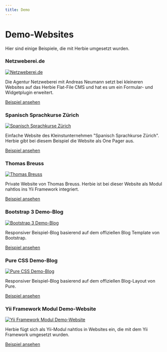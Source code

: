 ```yaml
---
title: Demo
---
```


# Demo-Websites

Hier sind einige Beispiele, die mit Herbie umgesetzt wurden.

<div class="demo first">
    <h3>Netzweberei.de</h3>
    <p><a href="http://www.netzweberei.de" target="_blank"><img class="pure-img" src="{{ 'netzweberei.png'|imagine('t560x560') }}" alt="Netzweberei.de" /></a></p>
    <p>Die Agentur Netzweberei mit Andreas Neumann setzt bei kleineren Websites auf das Herbie Flat-File CMS und hat es um ein Formular- und Widgetplugin erweitert.</p>
    <p><a class="pure-button" href="http://www.netzweberei.de" target="_blank">Beispiel ansehen</a></p>
</div>

<div class="demo first">
    <h3>Spanisch Sprachkurse Zürich</h3>
    <p><a href="http://spanisch-sprachkurse-zuerich.ch" target="_blank"><img class="pure-img" src="{{ 'spanisch-sprachkurse-zuerich.ch.png'|imagine('t560x560') }}" alt="Spanisch Sprachkurse Zürich" /></a></p>
    <p>Einfache Website des Kleinstunternehmen "Spanisch Sprachkurse Zürich". Herbie gibt bei diesem Beispiel die Website als One Pager aus.</p>
    <p><a class="pure-button" href="http://spanisch-sprachkurse-zuerich.ch" target="_blank">Beispiel ansehen</a></p>
</div>

<div class="demo">
    <h3>Thomas Breuss</h3>
    <p><a href="http://www.tebe.ch" target="_blank"><img class="pure-img" src="{{ 'tebe.ch.png'|imagine('t560x560') }}" alt="Thomas Breuss" /></a></p>
    <p>Private Website von Thomas Breuss. Herbie ist bei dieser Website als Modul nahtlos ins Yii Framework integriert.</p>
    <p><a class="pure-button" href="http://www.tebe.ch" target="_blank">Beispiel ansehen</a></p>
</div>

<div class="demo">
    <h3>Bootstrap 3 Demo-Blog</h3>
    <p><a href="http://demo.getherbie.org/bootstrap" target="_blank"><img class="pure-img" src="{{ 'bootstrap.png'|imagine('t560x560') }}" alt="Bootstrap 3 Demo-Blog" /></a></p>
    <p>Responsiver Beispiel-Blog basierend auf dem offiziellen Blog Template von Bootstrap.</p>
    <p><a class="pure-button" href="http://demo.getherbie.org/bootstrap" target="_blank">Beispiel ansehen</a></p>
</div>

<div class="demo">
    <h3>Pure CSS Demo-Blog</h3>
    <p><a href="http://demo.getherbie.org/pure" target="_blank"><img class="pure-img" src="{{ 'pure.png'|imagine('t560x560') }}" alt="Pure CSS Demo-Blog" /></a></p>
    <p>Responsiver Beispiel-Blog basierend auf dem offiziellen Blog-Layout von Pure.</p>
    <p><a class="pure-button" href="http://demo.getherbie.org/pure" target="_blank">Beispiel ansehen</a></p>
</div>

<div class="demo">
    <h3>Yii Framework Modul Demo-Website</h3>
    <p><a href="http://demo.getherbie.org/yii" target="_blank"><img class="pure-img" src="{{ 'yii-module.png'|imagine('t560x560') }}" alt="Yii Framework Modul Demo-Website" /></a></p>
    <p>Herbie fügt sich als Yii-Modul nahtlos in Websites ein, die mit dem Yii Framework umgesetzt wurden.</p>
    <p><a class="pure-button" href="http://demo.getherbie.org/yii" target="_blank">Beispiel ansehen</a></p>
</div>